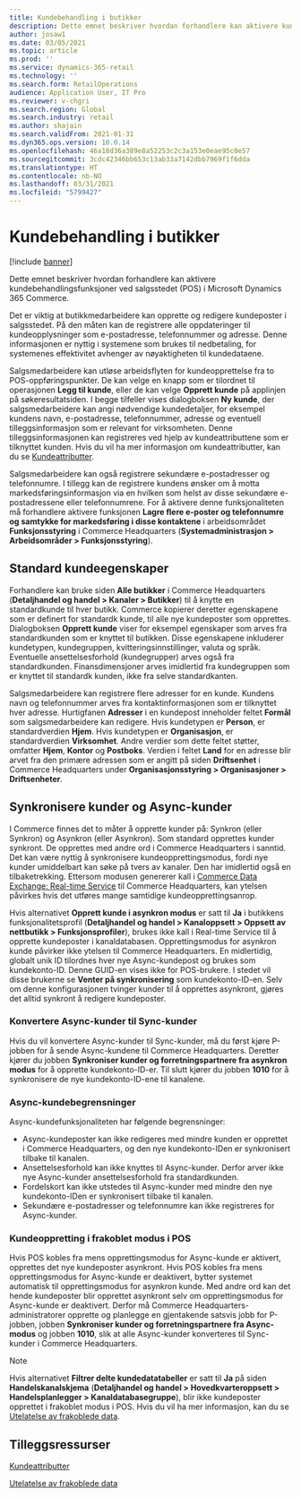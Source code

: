```yaml
---
title: Kundebehandling i butikker
description: Dette emnet beskriver hvordan forhandlere kan aktivere kundebehandlingsfunksjoner ved salgsstedet (POS) i Microsoft Dynamics 365 Commerce.
author: josaw1
ms.date: 03/05/2021
ms.topic: article
ms.prod: ''
ms.service: dynamics-365-retail
ms.technology: ''
ms.search.form: RetailOperations
audience: Application User, IT Pro
ms.reviewer: v-chgri
ms.search.region: Global
ms.search.industry: retail
ms.author: shajain
ms.search.validFrom: 2021-01-31
ms.dyn365.ops.version: 10.0.14
ms.openlocfilehash: 46a18d36a389e8a52253c2c3a153e0eae95c0e57
ms.sourcegitcommit: 3cdc42346bb653c13ab33a7142dbb7969f1f6dda
ms.translationtype: HT
ms.contentlocale: nb-NO
ms.lasthandoff: 03/31/2021
ms.locfileid: "5799427"
---
```

# <a name="customer-management-in-stores"></a>Kundebehandling i butikker

[!include [banner](includes/banner.md)]

Dette emnet beskriver hvordan forhandlere kan aktivere kundebehandlingsfunksjoner ved salgsstedet (POS) i Microsoft Dynamics 365 Commerce.

Det er viktig at butikkmedarbeidere kan opprette og redigere kundeposter i salgsstedet. På den måten kan de registrere alle oppdateringer til kundeopplysninger som e-postadresse, telefonnummer og adresse. Denne informasjonen er nyttig i systemene som brukes til nedbetaling, for systemenes effektivitet avhenger av nøyaktigheten til kundedataene.

Salgsmedarbeidere kan utløse arbeidsflyten for kundeopprettelse fra to POS-oppføringspunkter. De kan velge en knapp som er tilordnet til operasjonen **Legg til kunde**, eller de kan velge **Opprett kunde** på applinjen på søkeresultatsiden. I begge tilfeller vises dialogboksen **Ny kunde**, der salgsmedarbeidere kan angi nødvendige kundedetaljer, for eksempel kundens navn, e-postadresse, telefonnummer, adresse og eventuell tilleggsinformasjon som er relevant for virksomheten. Denne tilleggsinformasjonen kan registreres ved hjelp av kundeattributtene som er tilknyttet kunden. Hvis du vil ha mer informasjon om kundeattributter, kan du se [Kundeattributter](dev-itpro/customer-attributes.md).

Salgsmedarbeidere kan også registrere sekundære e-postadresser og telefonnumre. I tillegg kan de registrere kundens ønsker om å motta markedsføringsinformasjon via en hvilken som helst av disse sekundære e-postadressene eller telefonnumrene. For å aktivere denne funksjonaliteten må forhandlere aktivere funksjonen **Lagre flere e-poster og telefonnumre og samtykke for markedsføring i disse kontaktene** i arbeidsområdet **Funksjonsstyring** i Commerce Headquarters (**Systemadministrasjon \> Arbeidsområder \> Funksjonsstyring**).

## <a name="default-customer-properties"></a>Standard kundeegenskaper

Forhandlere kan bruke siden **Alle butikker** i Commerce Headquarters (**Detaljhandel og handel \> Kanaler \> Butikker**) til å knytte en standardkunde til hver butikk. Commerce kopierer deretter egenskapene som er definert for standardk kunde, til alle nye kundeposter som opprettes. Dialogboksen **Opprett kunde** viser for eksempel egenskaper som arves fra standardkunden som er knyttet til butikken. Disse egenskapene inkluderer kundetypen, kundegruppen, kvitteringsinnstillinger, valuta og språk. Eventuelle ansettelsesforhold (kundegrupper) arves også fra standardkunden. Finansdimensjoner arves imidlertid fra kundegruppen som er knyttet til standardk kunden, ikke fra selve standardkanten.

Salgsmedarbeidere kan registrere flere adresser for en kunde. Kundens navn og telefonnummer arves fra kontaktinformasjonen som er tilknyttet hver adresse. Hurtigfanen **Adresser** i en kundepost inneholder feltet **Formål** som salgsmedarbeidere kan redigere. Hvis kundetypen er **Person**, er standardverdien **Hjem**. Hvis kundetypen er **Organisasjon**, er standardverdien **Virksomhet**. Andre verdier som dette feltet støtter, omfatter **Hjem**, **Kontor** og **Postboks**. Verdien i feltet **Land** for en adresse blir arvet fra den primære adressen som er angitt på siden **Driftsenhet** i Commerce Headquarters under **Organisasjonsstyring \> Organisasjoner \> Driftsenheter**.

## <a name="sync-customers-and-async-customers"></a>Synkronisere kunder og Async-kunder

I Commerce finnes det to måter å opprette kunder på: Synkron (eller Synkron) og Asynkron (eller Asynkron). Som standard opprettes kunder synkront. De opprettes med andre ord i Commerce Headquarters i sanntid. Det kan være nyttig å synkronisere kundeopprettingsmodus, fordi nye kunder umiddelbart kan søke på tvers av kanaler. Den har imidlertid også en tilbaketrekking. Ettersom modusen genererer kall i [Commerce Data Exchange: Real-time Service](dev-itpro/define-retail-channel-communications-cdx.md#realtime-service) til Commerce Headquarters, kan ytelsen påvirkes hvis det utføres mange samtidige kundeopprettingsanrop.

Hvis alternativet **Opprett kunde i asynkron modus** er satt til **Ja** i butikkens funksjonalitetsprofil (**Detaljhandel og handel \> Kanaloppsett \> Oppsett av nettbutikk \> Funksjonsprofiler**), brukes ikke kall i Real-time Service til å opprette kundeposter i kanaldatabasen. Opprettingsmodus for asynkron kunde påvirker ikke ytelsen til Commerce Headquarters. En midlertidig, globalt unik ID tilordnes hver nye Async-kundepost og brukes som kundekonto-ID. Denne GUID-en vises ikke for POS-brukere. I stedet vil disse brukerne se **Venter på synkronisering** som kundekonto-ID-en. Selv om denne konfigurasjonen tvinger kunder til å opprettes asynkront, gjøres det alltid synkront å redigere kundeposter.

### <a name="convert-async-customers-to-sync-customers"></a>Konvertere Async-kunder til Sync-kunder

Hvis du vil konvertere Async-kunder til Sync-kunder, må du først kjøre P-jobben for å sende Async-kundene til Commerce Headquarters. Deretter kjører du jobben **Synkroniser kunder og forretningspartnere fra asynkron modus** for å opprette kundekonto-ID-er. Til slutt kjører du jobben **1010** for å synkronisere de nye kundekonto-ID-ene til kanalene.

### <a name="async-customer-limitations"></a>Async-kundebegrensninger

Async-kundefunksjonaliteten har følgende begrensninger:

- Async-kundeposter kan ikke redigeres med mindre kunden er opprettet i Commerce Headquarters, og den nye kundekonto-IDen er synkronisert tilbake til kanalen.
- Ansettelsesforhold kan ikke knyttes til Async-kunder. Derfor arver ikke nye Async-kunder ansettelsesforhold fra standardkunden.
- Fordelskort kan ikke utstedes til Async-kunder med mindre den nye kundekonto-IDen er synkronisert tilbake til kanalen.
- Sekundære e-postadresser og telefonnumre kan ikke registreres for Async-kunder.

### <a name="customer-creation-in-pos-offline-mode"></a>Kundeoppretting i frakoblet modus i POS

Hvis POS kobles fra mens opprettingsmodus for Async-kunde er aktivert, opprettes det nye kundeposter asynkront. Hvis POS kobles fra mens opprettingsmodus for Async-kunde er deaktivert, bytter systemet automatisk til opprettingsmodus for asynkron kunde. Med andre ord kan det hende kundeposter blir opprettet asynkront selv om opprettingsmodus for Async-kunde er deaktivert. Derfor må Commerce Headquarters-administratorer opprette og planlegge en gjentakende satsvis jobb for P-jobben, jobben **Synkroniser kunder og forretningspartnere fra Async-modus** og jobben **1010**, slik at alle Async-kunder konverteres til Sync-kunder i Commerce Headquarters.

> [!NOTE]
> Hvis alternativet **Filtrer delte kundedatatabeller** er satt til **Ja** på siden **Handelskanalskjema** (**Detaljhandel og handel \> Hovedkvarteroppsett \> Handelsplanlegger \> Kanaldatabasegruppe**), blir ikke kundeposter opprettet i frakoblet modus i POS. Hvis du vil ha mer informasjon, kan du se [Utelatelse av frakoblede data](dev-itpro/implementation-considerations-cdx.md#offline-data-exclusion).

## <a name="additional-resources"></a>Tilleggsressurser

[Kundeattributter](dev-itpro/customer-attributes.md)

[Utelatelse av frakoblede data](dev-itpro/implementation-considerations-cdx.md#offline-data-exclusion)
